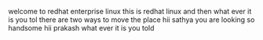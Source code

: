 welcome to redhat enterprise linux
this is redhat linux
and then what ever it is you tol
there are two ways to move the place
hii sathya you are looking so handsome
hii prakash what ever it is you told
